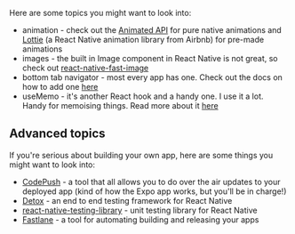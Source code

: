 Here are some topics you might want to look into:

- animation - check out the [Animated API](https://reactnative.dev/docs/animations) for pure native animations and [Lottie](https://github.com/react-native-community/lottie-react-native) (a React Native animation library from Airbnb) for pre-made animations
- images - the built in Image component in React Native is not great, so check out [react-native-fast-image](https://github.com/DylanVann/react-native-fast-image)
- bottom tab navigator - most every app has one. Check out the docs on how to add one [here](https://reactnavigation.org/docs/bottom-tab-navigator/)
- useMemo - it's another React hook and a handy one. I use it a lot. Handy for memoising things. Read more about it [here](https://reactjs.org/docs/hooks-reference.html#usememo)

## Advanced topics

If you're serious about building your own app, here are some things you might want to look into:

- [CodePush](https://github.com/microsoft/code-push) - a tool that all allows you to do over the air updates to your deployed app (kind of how the Expo app works, but you'll be in charge!)
- [Detox](https://github.com/wix/Detox) - an end to end testing framework for React Native
- [react-native-testing-library](https://github.com/callstack/react-native-testing-library) - unit testing library for React Native
- [Fastlane](https://github.com/fastlane/fastlane) - a tool for automating building and releasing your apps
